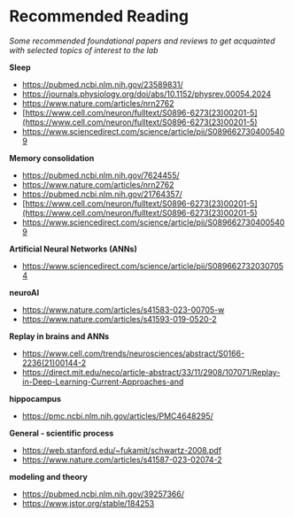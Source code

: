 # Recommended Reading

*Some recommended foundational papers and reviews to get acquainted with selected topics of interest to the lab*

**Sleep**

- https://pubmed.ncbi.nlm.nih.gov/23589831/
- https://journals.physiology.org/doi/abs/10.1152/physrev.00054.2024
- https://www.nature.com/articles/nrn2762
- [https://www.cell.com/neuron/fulltext/S0896-6273(23)00201-5](https://www.cell.com/neuron/fulltext/S0896-6273(23)00201-5)
- https://www.sciencedirect.com/science/article/pii/S0896627304005409

**Memory consolidation**

- https://pubmed.ncbi.nlm.nih.gov/7624455/
- https://www.nature.com/articles/nrn2762
- https://pubmed.ncbi.nlm.nih.gov/21764357/
- [https://www.cell.com/neuron/fulltext/S0896-6273(23)00201-5](https://www.cell.com/neuron/fulltext/S0896-6273(23)00201-5)
- https://www.sciencedirect.com/science/article/pii/S0896627304005409

**Artificial Neural Networks (ANNs)**

- https://www.sciencedirect.com/science/article/pii/S0896627320307054

**neuroAI**

- https://www.nature.com/articles/s41583-023-00705-w
- https://www.nature.com/articles/s41593-019-0520-2

**Replay in brains and ANNs**

- https://www.cell.com/trends/neurosciences/abstract/S0166-2236(21)00144-2
- https://direct.mit.edu/neco/article-abstract/33/11/2908/107071/Replay-in-Deep-Learning-Current-Approaches-and

**hippocampus**

- https://pmc.ncbi.nlm.nih.gov/articles/PMC4648295/

**General - scientific process**

- https://web.stanford.edu/~fukamit/schwartz-2008.pdf
- https://www.nature.com/articles/s41587-023-02074-2

**modeling and theory**

- https://pubmed.ncbi.nlm.nih.gov/39257366/
- https://www.jstor.org/stable/184253
